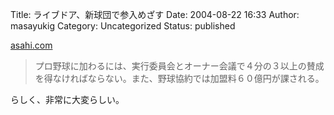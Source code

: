 Title: ライブドア、新球団で参入めざす
Date: 2004-08-22 16:33
Author: masayukig
Category: Uncategorized
Status: published

[asahi.com](http://www.asahi.com/sports/update/0818/143.html?2004)  

> プロ野球に加わるには、実行委員会とオーナー会議で４分の３以上の賛成を得なければならない。また、野球協約では加盟料６０億円が課される。

らしく、非常に大変らしい。
